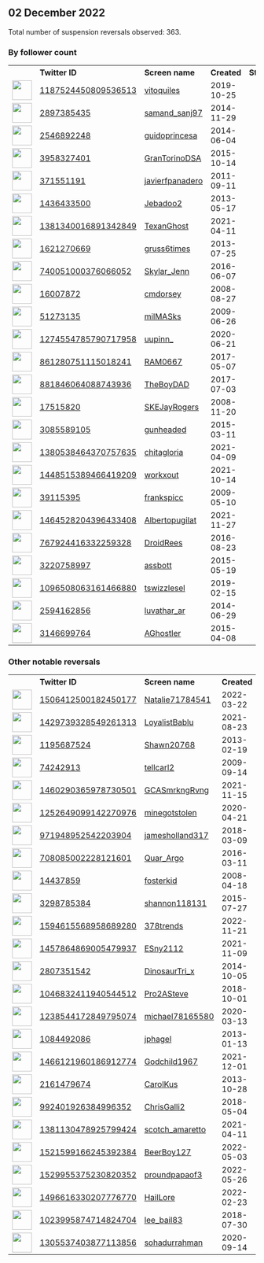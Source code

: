 
## 02 December 2022
Total number of suspension reversals observed: 363.

### By follower count
<table><tr><th></th><th align="left">Twitter ID</th><th align="left">Screen name</th>
<th align="left">Created</th><th align="left">Status</th><th align="left">Suspended</th><th align="left">Followers</th>
<tr><td><a href="https://pbs.twimg.com/profile_images/1534571269223481345/tardNjxI_normal.jpg"><img src="https://pbs.twimg.com/profile_images/1534571269223481345/tardNjxI_normal.jpg" width="40px" height="40px" align="center"/></a></td><td><a href="https://twitter.com/intent/user?user_id=1187524450809536513">1187524450809536513</a></td><td><a href="https://twitter.com/vitoquiles">vitoquiles</a></td><td>2019-10-25</td><td align="center"></td><td>2022-11-25</td><td>69610</td></tr>
<tr><td><a href="https://pbs.twimg.com/profile_images/1334545091164131331/vS6SvquX_normal.jpg"><img src="https://pbs.twimg.com/profile_images/1334545091164131331/vS6SvquX_normal.jpg" width="40px" height="40px" align="center"/></a></td><td><a href="https://twitter.com/intent/user?user_id=2897385435">2897385435</a></td><td><a href="https://twitter.com/samand_sanj97">samand_sanj97</a></td><td>2014-11-29</td><td align="center"></td><td>2022-10-29</td><td>64665</td></tr>
<tr><td><a href="https://pbs.twimg.com/profile_images/1585348884183777291/RvC5uYah_normal.jpg"><img src="https://pbs.twimg.com/profile_images/1585348884183777291/RvC5uYah_normal.jpg" width="40px" height="40px" align="center"/></a></td><td><a href="https://twitter.com/intent/user?user_id=2546892248">2546892248</a></td><td><a href="https://twitter.com/guidoprincesa">guidoprincesa</a></td><td>2014-06-04</td><td align="center"></td><td>2022-11-18</td><td>41946</td></tr>
<tr><td><a href="https://pbs.twimg.com/profile_images/1455176736132542468/c5A1JqOf_normal.jpg"><img src="https://pbs.twimg.com/profile_images/1455176736132542468/c5A1JqOf_normal.jpg" width="40px" height="40px" align="center"/></a></td><td><a href="https://twitter.com/intent/user?user_id=3958327401">3958327401</a></td><td><a href="https://twitter.com/GranTorinoDSA">GranTorinoDSA</a></td><td>2015-10-14</td><td align="center"></td><td>2022-09-23</td><td>28090</td></tr>
<tr><td><a href="https://pbs.twimg.com/profile_images/1573305583075303424/3gx7rkzW_normal.jpg"><img src="https://pbs.twimg.com/profile_images/1573305583075303424/3gx7rkzW_normal.jpg" width="40px" height="40px" align="center"/></a></td><td><a href="https://twitter.com/intent/user?user_id=371551191">371551191</a></td><td><a href="https://twitter.com/javierfpanadero">javierfpanadero</a></td><td>2011-09-11</td><td align="center"></td><td>2022-11-28</td><td>24425</td></tr>
<tr><td><a href="https://pbs.twimg.com/profile_images/1602047574617346049/2glCQpvc_normal.jpg"><img src="https://pbs.twimg.com/profile_images/1602047574617346049/2glCQpvc_normal.jpg" width="40px" height="40px" align="center"/></a></td><td><a href="https://twitter.com/intent/user?user_id=1436433500">1436433500</a></td><td><a href="https://twitter.com/Jebadoo2">Jebadoo2</a></td><td>2013-05-17</td><td align="center"></td><td>2022-05-09</td><td>22794</td></tr>
<tr><td><a href="https://pbs.twimg.com/profile_images/1581340175506063363/lc21xWcl_normal.jpg"><img src="https://pbs.twimg.com/profile_images/1581340175506063363/lc21xWcl_normal.jpg" width="40px" height="40px" align="center"/></a></td><td><a href="https://twitter.com/intent/user?user_id=1381340016891342849">1381340016891342849</a></td><td><a href="https://twitter.com/TexanGhost">TexanGhost</a></td><td>2021-04-11</td><td align="center"></td><td>2022-11-08</td><td>20208</td></tr>
<tr><td><a href="https://pbs.twimg.com/profile_images/1598705215108161538/x44SgKNh_normal.jpg"><img src="https://pbs.twimg.com/profile_images/1598705215108161538/x44SgKNh_normal.jpg" width="40px" height="40px" align="center"/></a></td><td><a href="https://twitter.com/intent/user?user_id=1621270669">1621270669</a></td><td><a href="https://twitter.com/gruss6times">gruss6times</a></td><td>2013-07-25</td><td align="center"></td><td></td><td>10003</td></tr>
<tr><td><a href="https://pbs.twimg.com/profile_images/1568491006177280001/-jrLSr1S_normal.jpg"><img src="https://pbs.twimg.com/profile_images/1568491006177280001/-jrLSr1S_normal.jpg" width="40px" height="40px" align="center"/></a></td><td><a href="https://twitter.com/intent/user?user_id=740051000376066052">740051000376066052</a></td><td><a href="https://twitter.com/Skylar_Jenn">Skylar_Jenn</a></td><td>2016-06-07</td><td align="center"></td><td>2022-09-19</td><td>9825</td></tr>
<tr><td><a href="https://pbs.twimg.com/profile_images/1598655518763089920/Q6bHBC9X_normal.jpg"><img src="https://pbs.twimg.com/profile_images/1598655518763089920/Q6bHBC9X_normal.jpg" width="40px" height="40px" align="center"/></a></td><td><a href="https://twitter.com/intent/user?user_id=16007872">16007872</a></td><td><a href="https://twitter.com/cmdorsey">cmdorsey</a></td><td>2008-08-27</td><td align="center"></td><td></td><td>9561</td></tr>
<tr><td><a href="https://pbs.twimg.com/profile_images/1126342267206344705/VopdwgUc_normal.jpg"><img src="https://pbs.twimg.com/profile_images/1126342267206344705/VopdwgUc_normal.jpg" width="40px" height="40px" align="center"/></a></td><td><a href="https://twitter.com/intent/user?user_id=51273135">51273135</a></td><td><a href="https://twitter.com/milMASks">milMASks</a></td><td>2009-06-26</td><td align="center"></td><td></td><td>9395</td></tr>
<tr><td><a href="https://pbs.twimg.com/profile_images/1601206996190908417/ndlWRUj4_normal.jpg"><img src="https://pbs.twimg.com/profile_images/1601206996190908417/ndlWRUj4_normal.jpg" width="40px" height="40px" align="center"/></a></td><td><a href="https://twitter.com/intent/user?user_id=1274554785790717958">1274554785790717958</a></td><td><a href="https://twitter.com/uupinn_">uupinn_</a></td><td>2020-06-21</td><td align="center"></td><td>2022-11-17</td><td>9391</td></tr>
<tr><td><a href="https://pbs.twimg.com/profile_images/1508665665502289921/D3N5jC9K_normal.jpg"><img src="https://pbs.twimg.com/profile_images/1508665665502289921/D3N5jC9K_normal.jpg" width="40px" height="40px" align="center"/></a></td><td><a href="https://twitter.com/intent/user?user_id=861280751115018241">861280751115018241</a></td><td><a href="https://twitter.com/RAM0667">RAM0667</a></td><td>2017-05-07</td><td align="center"></td><td>2022-10-29</td><td>8208</td></tr>
<tr><td><a href="https://pbs.twimg.com/profile_images/1551660147994497024/F-B3TLzn_normal.jpg"><img src="https://pbs.twimg.com/profile_images/1551660147994497024/F-B3TLzn_normal.jpg" width="40px" height="40px" align="center"/></a></td><td><a href="https://twitter.com/intent/user?user_id=881846064088743936">881846064088743936</a></td><td><a href="https://twitter.com/TheBoyDAD">TheBoyDAD</a></td><td>2017-07-03</td><td align="center"></td><td>2022-11-04</td><td>7625</td></tr>
<tr><td><a href="https://pbs.twimg.com/profile_images/1120668346695991296/8SAy03nb_normal.jpg"><img src="https://pbs.twimg.com/profile_images/1120668346695991296/8SAy03nb_normal.jpg" width="40px" height="40px" align="center"/></a></td><td><a href="https://twitter.com/intent/user?user_id=17515820">17515820</a></td><td><a href="https://twitter.com/SKEJayRogers">SKEJayRogers</a></td><td>2008-11-20</td><td align="center"></td><td></td><td>7190</td></tr>
<tr><td><a href="https://pbs.twimg.com/profile_images/1357255746665271296/VTn4scLN_normal.jpg"><img src="https://pbs.twimg.com/profile_images/1357255746665271296/VTn4scLN_normal.jpg" width="40px" height="40px" align="center"/></a></td><td><a href="https://twitter.com/intent/user?user_id=3085589105">3085589105</a></td><td><a href="https://twitter.com/gunheaded">gunheaded</a></td><td>2015-03-11</td><td align="center"></td><td></td><td>6947</td></tr>
<tr><td><a href="https://pbs.twimg.com/profile_images/1598705863144841216/Xl_d5qNm_normal.png"><img src="https://pbs.twimg.com/profile_images/1598705863144841216/Xl_d5qNm_normal.png" width="40px" height="40px" align="center"/></a></td><td><a href="https://twitter.com/intent/user?user_id=1380538464370757635">1380538464370757635</a></td><td><a href="https://twitter.com/chitagloria">chitagloria</a></td><td>2021-04-09</td><td align="center"></td><td>2022-11-17</td><td>4908</td></tr>
<tr><td><a href="https://pbs.twimg.com/profile_images/1603504418644639744/oDWvGpbO_normal.jpg"><img src="https://pbs.twimg.com/profile_images/1603504418644639744/oDWvGpbO_normal.jpg" width="40px" height="40px" align="center"/></a></td><td><a href="https://twitter.com/intent/user?user_id=1448515389466419209">1448515389466419209</a></td><td><a href="https://twitter.com/workxout">workxout</a></td><td>2021-10-14</td><td align="center"></td><td>2022-11-17</td><td>4719</td></tr>
<tr><td><a href="https://pbs.twimg.com/profile_images/1251552494863474688/QnKxp5EO_normal.jpg"><img src="https://pbs.twimg.com/profile_images/1251552494863474688/QnKxp5EO_normal.jpg" width="40px" height="40px" align="center"/></a></td><td><a href="https://twitter.com/intent/user?user_id=39115395">39115395</a></td><td><a href="https://twitter.com/frankspicc">frankspicc</a></td><td>2009-05-10</td><td align="center"></td><td></td><td>4647</td></tr>
<tr><td><a href="https://pbs.twimg.com/profile_images/1598620599689125888/WkFdlDDR_normal.jpg"><img src="https://pbs.twimg.com/profile_images/1598620599689125888/WkFdlDDR_normal.jpg" width="40px" height="40px" align="center"/></a></td><td><a href="https://twitter.com/intent/user?user_id=1464528204396433408">1464528204396433408</a></td><td><a href="https://twitter.com/Albertopugilat">Albertopugilat</a></td><td>2021-11-27</td><td align="center"></td><td>2022-10-11</td><td>4565</td></tr>
<tr><td><a href="https://pbs.twimg.com/profile_images/1599257779612655619/eK8rtpn1_normal.jpg"><img src="https://pbs.twimg.com/profile_images/1599257779612655619/eK8rtpn1_normal.jpg" width="40px" height="40px" align="center"/></a></td><td><a href="https://twitter.com/intent/user?user_id=767924416332259328">767924416332259328</a></td><td><a href="https://twitter.com/DroidRees">DroidRees</a></td><td>2016-08-23</td><td align="center">🚫</td><td></td><td>4310</td></tr>
<tr><td><a href="https://pbs.twimg.com/profile_images/727329092157214724/LrjGK2TP_normal.jpg"><img src="https://pbs.twimg.com/profile_images/727329092157214724/LrjGK2TP_normal.jpg" width="40px" height="40px" align="center"/></a></td><td><a href="https://twitter.com/intent/user?user_id=3220758997">3220758997</a></td><td><a href="https://twitter.com/assbott">assbott</a></td><td>2015-05-19</td><td align="center"></td><td></td><td>3961</td></tr>
<tr><td><a href="https://pbs.twimg.com/profile_images/1598843429055709185/eujxezBc_normal.jpg"><img src="https://pbs.twimg.com/profile_images/1598843429055709185/eujxezBc_normal.jpg" width="40px" height="40px" align="center"/></a></td><td><a href="https://twitter.com/intent/user?user_id=1096508063161466880">1096508063161466880</a></td><td><a href="https://twitter.com/tswizzlesel">tswizzlesel</a></td><td>2019-02-15</td><td align="center"></td><td></td><td>3536</td></tr>
<tr><td><a href="https://pbs.twimg.com/profile_images/1585019021015281664/fdfXtRP__normal.jpg"><img src="https://pbs.twimg.com/profile_images/1585019021015281664/fdfXtRP__normal.jpg" width="40px" height="40px" align="center"/></a></td><td><a href="https://twitter.com/intent/user?user_id=2594162856">2594162856</a></td><td><a href="https://twitter.com/luvathar_ar">luvathar_ar</a></td><td>2014-06-29</td><td align="center">🔒</td><td>2022-11-08</td><td>3166</td></tr>
<tr><td><a href="https://pbs.twimg.com/profile_images/848224020369637376/O1DdVIT__normal.jpg"><img src="https://pbs.twimg.com/profile_images/848224020369637376/O1DdVIT__normal.jpg" width="40px" height="40px" align="center"/></a></td><td><a href="https://twitter.com/intent/user?user_id=3146699764">3146699764</a></td><td><a href="https://twitter.com/AGhostler">AGhostler</a></td><td>2015-04-08</td><td align="center"></td><td></td><td>2858</td></tr>
</table>

### Other notable reversals
<table><tr><th></th><th align="left">Twitter ID</th><th align="left">Screen name</th>
<th align="left">Created</th><th align="left">Status</th><th align="left">Suspended</th><th align="left">Followers</th>
<tr><td><a href="https://pbs.twimg.com/profile_images/1548035361774833665/I0yiMLoh_normal.jpg"><img src="https://pbs.twimg.com/profile_images/1548035361774833665/I0yiMLoh_normal.jpg" width="40px" height="40px" align="center"/></a></td><td><a href="https://twitter.com/intent/user?user_id=1506412500182450177">1506412500182450177</a></td><td><a href="https://twitter.com/Natalie71784541">Natalie71784541</a></td><td>2022-03-22</td><td align="center"></td><td>2022-10-20</td><td>1928</td></tr>
<tr><td><a href="https://pbs.twimg.com/profile_images/1584196803838193664/GUS2Tz8A_normal.jpg"><img src="https://pbs.twimg.com/profile_images/1584196803838193664/GUS2Tz8A_normal.jpg" width="40px" height="40px" align="center"/></a></td><td><a href="https://twitter.com/intent/user?user_id=1429739328549261313">1429739328549261313</a></td><td><a href="https://twitter.com/LoyalistBablu">LoyalistBablu</a></td><td>2021-08-23</td><td align="center"></td><td>2022-11-08</td><td>198</td></tr>
<tr><td><a href="https://pbs.twimg.com/profile_images/378800000398095711/fd0361369718a379381a73eaeb103ab5_normal.jpeg"><img src="https://pbs.twimg.com/profile_images/378800000398095711/fd0361369718a379381a73eaeb103ab5_normal.jpeg" width="40px" height="40px" align="center"/></a></td><td><a href="https://twitter.com/intent/user?user_id=1195687524">1195687524</a></td><td><a href="https://twitter.com/Shawn20768">Shawn20768</a></td><td>2013-02-19</td><td align="center"></td><td>2022-12-01</td><td>750</td></tr>
<tr><td><a href="https://pbs.twimg.com/profile_images/1244866634889801728/uPrhIcvA_normal.jpg"><img src="https://pbs.twimg.com/profile_images/1244866634889801728/uPrhIcvA_normal.jpg" width="40px" height="40px" align="center"/></a></td><td><a href="https://twitter.com/intent/user?user_id=74242913">74242913</a></td><td><a href="https://twitter.com/tellcarl2">tellcarl2</a></td><td>2009-09-14</td><td align="center"></td><td>2022-10-27</td><td>1422</td></tr>
<tr><td><a href="https://pbs.twimg.com/profile_images/1598740340776865814/WCchLlwE_normal.jpg"><img src="https://pbs.twimg.com/profile_images/1598740340776865814/WCchLlwE_normal.jpg" width="40px" height="40px" align="center"/></a></td><td><a href="https://twitter.com/intent/user?user_id=1460290365978730501">1460290365978730501</a></td><td><a href="https://twitter.com/GCASmrkngRvng">GCASmrkngRvng</a></td><td>2021-11-15</td><td align="center"></td><td>2022-09-28</td><td>605</td></tr>
<tr><td><a href="https://pbs.twimg.com/profile_images/1588887277358485504/V8h-YBZw_normal.jpg"><img src="https://pbs.twimg.com/profile_images/1588887277358485504/V8h-YBZw_normal.jpg" width="40px" height="40px" align="center"/></a></td><td><a href="https://twitter.com/intent/user?user_id=1252649099142270976">1252649099142270976</a></td><td><a href="https://twitter.com/minegotstolen">minegotstolen</a></td><td>2020-04-21</td><td align="center"></td><td>2022-11-08</td><td>425</td></tr>
<tr><td><a href="https://pbs.twimg.com/profile_images/1599642746305789954/8A-vkxX5_normal.jpg"><img src="https://pbs.twimg.com/profile_images/1599642746305789954/8A-vkxX5_normal.jpg" width="40px" height="40px" align="center"/></a></td><td><a href="https://twitter.com/intent/user?user_id=971948952542203904">971948952542203904</a></td><td><a href="https://twitter.com/jamesholland317">jamesholland317</a></td><td>2018-03-09</td><td align="center">👋</td><td>2022-10-29</td><td>1</td></tr>
<tr><td><a href="https://pbs.twimg.com/profile_images/1547222010371215360/_ZCABP6A_normal.jpg"><img src="https://pbs.twimg.com/profile_images/1547222010371215360/_ZCABP6A_normal.jpg" width="40px" height="40px" align="center"/></a></td><td><a href="https://twitter.com/intent/user?user_id=708085002228121601">708085002228121601</a></td><td><a href="https://twitter.com/Quar_Argo">Quar_Argo</a></td><td>2016-03-11</td><td align="center"></td><td>2022-07-16</td><td>189</td></tr>
<tr><td><a href="https://pbs.twimg.com/profile_images/1282477726990053378/nuEUTkzq_normal.jpg"><img src="https://pbs.twimg.com/profile_images/1282477726990053378/nuEUTkzq_normal.jpg" width="40px" height="40px" align="center"/></a></td><td><a href="https://twitter.com/intent/user?user_id=14437859">14437859</a></td><td><a href="https://twitter.com/fosterkid">fosterkid</a></td><td>2008-04-18</td><td align="center">🔒</td><td>2022-11-30</td><td>93</td></tr>
<tr><td><a href="https://pbs.twimg.com/profile_images/1293927772058984448/DYXbi861_normal.jpg"><img src="https://pbs.twimg.com/profile_images/1293927772058984448/DYXbi861_normal.jpg" width="40px" height="40px" align="center"/></a></td><td><a href="https://twitter.com/intent/user?user_id=3298785384">3298785384</a></td><td><a href="https://twitter.com/shannon118131">shannon118131</a></td><td>2015-07-27</td><td align="center"></td><td>2022-10-29</td><td>960</td></tr>
<tr><td><a href="https://pbs.twimg.com/profile_images/1594619543468507138/FERsV8YW_normal.jpg"><img src="https://pbs.twimg.com/profile_images/1594619543468507138/FERsV8YW_normal.jpg" width="40px" height="40px" align="center"/></a></td><td><a href="https://twitter.com/intent/user?user_id=1594615568958689280">1594615568958689280</a></td><td><a href="https://twitter.com/378trends">378trends</a></td><td>2022-11-21</td><td align="center"></td><td>2022-11-27</td><td>57</td></tr>
<tr><td><a href="https://pbs.twimg.com/profile_images/1457889258891628555/3z6qMeow_normal.jpg"><img src="https://pbs.twimg.com/profile_images/1457889258891628555/3z6qMeow_normal.jpg" width="40px" height="40px" align="center"/></a></td><td><a href="https://twitter.com/intent/user?user_id=1457864869005479937">1457864869005479937</a></td><td><a href="https://twitter.com/ESny2112">ESny2112</a></td><td>2021-11-09</td><td align="center"></td><td>2022-11-08</td><td>17</td></tr>
<tr><td><a href="https://pbs.twimg.com/profile_images/518710585697894401/KOn57Yu5_normal.jpeg"><img src="https://pbs.twimg.com/profile_images/518710585697894401/KOn57Yu5_normal.jpeg" width="40px" height="40px" align="center"/></a></td><td><a href="https://twitter.com/intent/user?user_id=2807351542">2807351542</a></td><td><a href="https://twitter.com/DinosaurTri_x">DinosaurTri_x</a></td><td>2014-10-05</td><td align="center"></td><td>2022-11-07</td><td>499</td></tr>
<tr><td><a href="https://pbs.twimg.com/profile_images/1579921382908928000/37rYRsOe_normal.jpg"><img src="https://pbs.twimg.com/profile_images/1579921382908928000/37rYRsOe_normal.jpg" width="40px" height="40px" align="center"/></a></td><td><a href="https://twitter.com/intent/user?user_id=1046832411940544512">1046832411940544512</a></td><td><a href="https://twitter.com/Pro2ASteve">Pro2ASteve</a></td><td>2018-10-01</td><td align="center">🚫</td><td>2022-11-09</td><td>459</td></tr>
<tr><td><a href="https://pbs.twimg.com/profile_images/1519044320300572673/MNxybtHY_normal.jpg"><img src="https://pbs.twimg.com/profile_images/1519044320300572673/MNxybtHY_normal.jpg" width="40px" height="40px" align="center"/></a></td><td><a href="https://twitter.com/intent/user?user_id=1238544172849795074">1238544172849795074</a></td><td><a href="https://twitter.com/michael78165580">michael78165580</a></td><td>2020-03-13</td><td align="center"></td><td>2022-10-20</td><td>247</td></tr>
<tr><td><a href="https://abs.twimg.com/sticky/default_profile_images/default_profile_normal.png"><img src="https://abs.twimg.com/sticky/default_profile_images/default_profile_normal.png" width="40px" height="40px" align="center"/></a></td><td><a href="https://twitter.com/intent/user?user_id=1084492086">1084492086</a></td><td><a href="https://twitter.com/jphagel">jphagel</a></td><td>2013-01-13</td><td align="center"></td><td>2022-11-08</td><td>1036</td></tr>
<tr><td><a href="https://pbs.twimg.com/profile_images/1600645920294637573/qa032cS9_normal.jpg"><img src="https://pbs.twimg.com/profile_images/1600645920294637573/qa032cS9_normal.jpg" width="40px" height="40px" align="center"/></a></td><td><a href="https://twitter.com/intent/user?user_id=1466121960186912774">1466121960186912774</a></td><td><a href="https://twitter.com/Godchild1967">Godchild1967</a></td><td>2021-12-01</td><td align="center"></td><td>2022-11-08</td><td>1009</td></tr>
<tr><td><a href="https://pbs.twimg.com/profile_images/473815287729364994/Fz6wFT2l_normal.jpeg"><img src="https://pbs.twimg.com/profile_images/473815287729364994/Fz6wFT2l_normal.jpeg" width="40px" height="40px" align="center"/></a></td><td><a href="https://twitter.com/intent/user?user_id=2161479674">2161479674</a></td><td><a href="https://twitter.com/CarolKus">CarolKus</a></td><td>2013-10-28</td><td align="center"></td><td>2022-11-30</td><td>211</td></tr>
<tr><td><a href="https://pbs.twimg.com/profile_images/1559358366534844416/lNIsfSyO_normal.jpg"><img src="https://pbs.twimg.com/profile_images/1559358366534844416/lNIsfSyO_normal.jpg" width="40px" height="40px" align="center"/></a></td><td><a href="https://twitter.com/intent/user?user_id=992401926384996352">992401926384996352</a></td><td><a href="https://twitter.com/ChrisGalli2">ChrisGalli2</a></td><td>2018-05-04</td><td align="center"></td><td>2022-11-08</td><td>188</td></tr>
<tr><td><a href="https://pbs.twimg.com/profile_images/1571346997218533376/_TltPT_U_normal.jpg"><img src="https://pbs.twimg.com/profile_images/1571346997218533376/_TltPT_U_normal.jpg" width="40px" height="40px" align="center"/></a></td><td><a href="https://twitter.com/intent/user?user_id=1381130478925799424">1381130478925799424</a></td><td><a href="https://twitter.com/scotch_amaretto">scotch_amaretto</a></td><td>2021-04-11</td><td align="center"></td><td>2022-10-26</td><td>537</td></tr>
<tr><td><a href="https://pbs.twimg.com/profile_images/1521971833238704133/yGYgWWbY_normal.jpg"><img src="https://pbs.twimg.com/profile_images/1521971833238704133/yGYgWWbY_normal.jpg" width="40px" height="40px" align="center"/></a></td><td><a href="https://twitter.com/intent/user?user_id=1521599166245392384">1521599166245392384</a></td><td><a href="https://twitter.com/BeerBoy127">BeerBoy127</a></td><td>2022-05-03</td><td align="center"></td><td>2022-10-19</td><td>177</td></tr>
<tr><td><a href="https://pbs.twimg.com/profile_images/1548312736253087744/Z-NQ-KNz_normal.jpg"><img src="https://pbs.twimg.com/profile_images/1548312736253087744/Z-NQ-KNz_normal.jpg" width="40px" height="40px" align="center"/></a></td><td><a href="https://twitter.com/intent/user?user_id=1529955375230820352">1529955375230820352</a></td><td><a href="https://twitter.com/proundpapaof3">proundpapaof3</a></td><td>2022-05-26</td><td align="center"></td><td>2022-10-23</td><td>938</td></tr>
<tr><td><a href="https://pbs.twimg.com/profile_images/1568657577097175042/xwozRAhu_normal.jpg"><img src="https://pbs.twimg.com/profile_images/1568657577097175042/xwozRAhu_normal.jpg" width="40px" height="40px" align="center"/></a></td><td><a href="https://twitter.com/intent/user?user_id=1496616330207776770">1496616330207776770</a></td><td><a href="https://twitter.com/HailLore">HailLore</a></td><td>2022-02-23</td><td align="center"></td><td>2022-11-22</td><td>524</td></tr>
<tr><td><a href="https://pbs.twimg.com/profile_images/1600852252260024320/67GUAyb4_normal.jpg"><img src="https://pbs.twimg.com/profile_images/1600852252260024320/67GUAyb4_normal.jpg" width="40px" height="40px" align="center"/></a></td><td><a href="https://twitter.com/intent/user?user_id=1023995874714824704">1023995874714824704</a></td><td><a href="https://twitter.com/lee_bail83">lee_bail83</a></td><td>2018-07-30</td><td align="center"></td><td>2022-11-07</td><td>1444</td></tr>
<tr><td><a href="https://pbs.twimg.com/profile_images/1372423878765539333/SMq9VgK4_normal.jpg"><img src="https://pbs.twimg.com/profile_images/1372423878765539333/SMq9VgK4_normal.jpg" width="40px" height="40px" align="center"/></a></td><td><a href="https://twitter.com/intent/user?user_id=1305537403877113856">1305537403877113856</a></td><td><a href="https://twitter.com/sohadurrahman">sohadurrahman</a></td><td>2020-09-14</td><td align="center"></td><td>2022-10-29</td><td>1479</td></tr>
</table>
